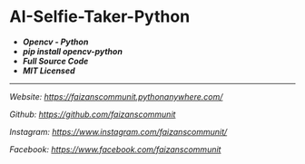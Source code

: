 # AI-Selfie-Taker-Python
- ***Opencv - Python***
- ***pip install opencv-python***
- ***Full Source Code***
- ***MIT Licensed***
------------
*Website: https://faizanscommunit.pythonanywhere.com/*

*Github: https://github.com/faizanscommunit*

*Instagram: https://www.instagram.com/faizanscommunit/*

*Facebook: https://www.facebook.com/faizanscommunit*
